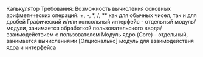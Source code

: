 Калькулятор
Требования:
Возможность вычисления основных арифметических операций: +, -, *, /, ** как для обычных чисел, так и для дробей
Графический и/или консольный интерфейс - отдельный модуль/модули, занимается обработкой пользовательского ввода/ взаимодействием с пользователем
Модуль ядро (Core) - отдельный, занимается вычислениями
[Опционально] модуль для взаимодействия ядра и интерфейса
